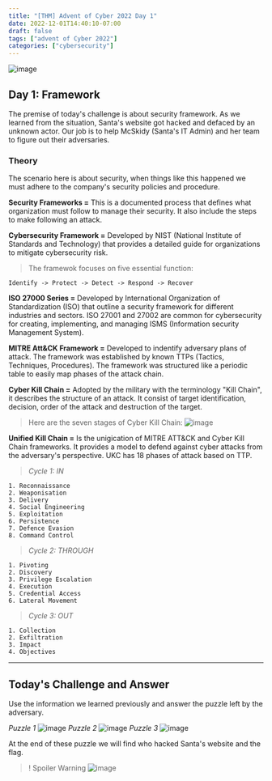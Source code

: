 ```yaml
---
title: "[THM] Advent of Cyber 2022 Day 1"
date: 2022-12-01T14:40:10-07:00
draft: false
tags: ["advent of Cyber 2022"]
categories: ["cybersecurity"]
---
```

![image](/aoc_imageheader)

## Day 1: Framework

The premise of today's challenge is about security framework. As we learned from the situation, Santa's website got hacked and defaced by an unknown actor. Our job is to help McSkidy (Santa's IT Admin) and her team to figure out their adversaries.

### Theory

The scenario here is about security, when things like this happened we must adhere to the company's security policies and procedure.

**Security Frameworks =** This is a documented process that defines what organization must follow to manage their security. It also include the steps to make following an attack.

**Cybersecurity Framework =** Developed by NIST (National Institute of Standards and Technology) that provides a detailed guide for organizations to mitigate cybersecurity risk.

> The framewok focuses on five essential function:
```
Identify -> Protect -> Detect -> Respond -> Recover
```
**ISO 27000 Series =** Developed by International Organization of Standardization (ISO) that outline a security framework for different industries and sectors. ISO 27001 and 27002 are common for cybersecurity for creating, implementing, and managing ISMS (Information security Management System).

**MITRE Att&CK Framework =** Developed to indentify adversary plans of attack. The framework was established by known TTPs (Tactics, Techniques, Procedures). The framework was structured like a periodic table to easily map phases of the attack chain.

**Cyber Kill Chain =** Adopted by the military with the terminology "Kill Chain", it describes the structure of an attack. It consist of target identification, decision, order of the attack and destruction of the target.

> Here are the seven stages of Cyber Kill Chain:
![image](/cyber_kill_chain.png)

**Unified Kill Chain =** Is the unigication of MITRE ATT&CK and Cyber Kill Chain frameworks. It provides a model to defend against cyber attacks from the adversary's perspective. UKC has 18 phases of attack based on TTP.

>_Cycle 1: IN_
```
1. Reconnaissance
2. Weaponisation
3. Delivery
4. Social Engineering
5. Exploitation
6. Persistence
7. Defence Evasion
8. Command Control
```
>_Cycle 2: THROUGH_
```
1. Pivoting
2. Discovery
3. Privilege Escalation
4. Execution
5. Credential Access
6. Lateral Movement
```
>_Cycle 3: OUT_
```
1. Collection
2. Exfiltration
3. Impact
4. Objectives
```
---

## Today's Challenge and Answer
Use the information we learned previously and answer the puzzle left by the adversary.

_Puzzle 1_
![image](/puzzle1.png)
_Puzzle 2_
![image](/puzzle2.png)
_Puzzle 3_
![image](/puzzle3.png)

At the end of these puzzle we will find who hacked Santa's website and the flag.

>! Spoiler Warning
![image](/day1_answer.png)




